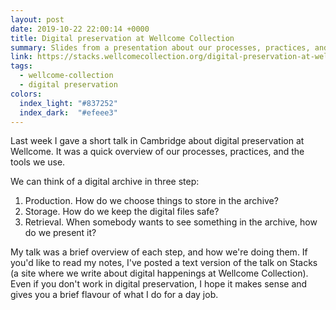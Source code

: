 ```yaml
---
layout: post
date: 2019-10-22 22:00:14 +0000
title: Digital preservation at Wellcome Collection
summary: Slides from a presentation about our processes, practices, and tools.
link: https://stacks.wellcomecollection.org/digital-preservation-at-wellcome-3f86b423047
tags:
  - wellcome-collection
  - digital preservation
colors:
  index_light: "#837252"
  index_dark:  "#efeee3"
---
```


Last week I gave a short talk in Cambridge about digital preservation at Wellcome.
It was a quick overview of our processes, practices, and the tools we use.

We can think of a digital archive in three step:

1.  Production.
    How do we choose things to store in the archive?
2.  Storage.
    How do we keep the digital files safe?
3.  Retrieval.
    When somebody wants to see something in the archive, how do we present it?

My talk was a brief overview of each step, and how we're doing them.
If you'd like to read my notes, I've posted a text version of the talk on Stacks (a site where we write about digital happenings at Wellcome Collection).
Even if you don't work in digital preservation, I hope it makes sense and gives you a brief flavour of what I do for a day job.
